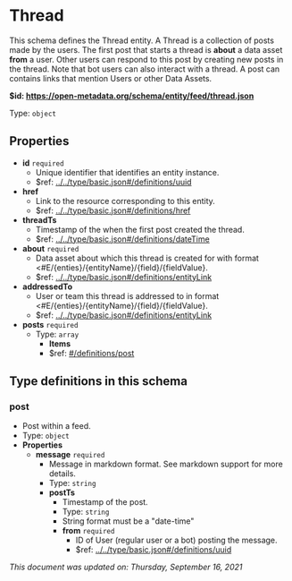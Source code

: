 # Thread

This schema defines the Thread entity. A Thread is a collection of posts made by the users. The first post that starts a thread is **about** a data asset **from** a user. Other users can respond to this post by creating new posts in the thread. Note that bot users can also interact with a thread. A post can contains links that mention Users or other Data Assets.

**$id: https://open-metadata.org/schema/entity/feed/thread.json**

Type: `object`
## Properties
 - **id** `required`
   - Unique identifier that identifies an entity instance.
   - $ref: [../../type/basic.json#/definitions/uuid](../types/basic.md#uuid)
 - **href**
   - Link to the resource corresponding to this entity.
   - $ref: [../../type/basic.json#/definitions/href](../types/basic.md#href)
 - **threadTs**
   - Timestamp of the when the first post created the thread.
   - $ref: [../../type/basic.json#/definitions/dateTime](../types/basic.md#datetime)
 - **about** `required`
   - Data asset about which this thread is created for with format <#E/{enties}/{entityName}/{field}/{fieldValue}.
   - $ref: [../../type/basic.json#/definitions/entityLink](../types/basic.md#entitylink)
 - **addressedTo**
   - User or team this thread is addressed to in format <#E/{enties}/{entityName}/{field}/{fieldValue}.
   - $ref: [../../type/basic.json#/definitions/entityLink](../types/basic.md#entitylink)
 - **posts** `required`
   - Type: `array`
     - **Items**
     - $ref: [#/definitions/post](#post)


## Type definitions in this schema
### post

 - Post within a feed.
 - Type: `object`
 - **Properties**
   - **message** `required`
     - Message in markdown format. See markdown support for more details.
     - Type: `string`
     - **postTs**
       - Timestamp of the post.
       - Type: `string`
       - String format must be a "date-time"
       - **from** `required`
         - ID of User (regular user or a bot) posting the message.
         - $ref: [../../type/basic.json#/definitions/uuid](../types/basic.md#uuid)



_This document was updated on: Thursday, September 16, 2021_
